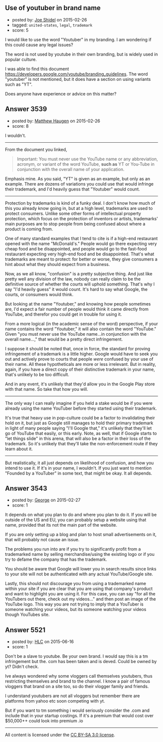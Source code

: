 ## Use of youtuber in brand name

- posted by: [Joe Shidel](https://stackexchange.com/users/3351742/joe-shidel) on 2015-02-26
- tagged: `united-states`, `legal`, `trademark`
- score: 5

I would like to use the word "Youtuber" in my branding.  I am wondering if this could cause any legal issues? 

The word is not used by youtube in their own branding, but is widely used in popular culture.

I was able to find this document https://developers.google.com/youtube/branding_guidelines.  The word "youtuber" is not mentioned, but it does have a section on using variants such as "YT".

Does anyone have experience or advice on this matter?  


## Answer 3539

- posted by: [Matthew Haugen](https://stackexchange.com/users/1325646/matthew-haugen) on 2015-02-26
- score: 8

I wouldn't.

<hr />

From the document you linked,

> Important: You must never use the YouTube name or any abbreviation, acronym, or variant of the word YouTube, **such as** YT or You-Tube in conjunction with the overall name of your application.

Emphasis mine. As you said, "YT" is given as an example, but only as an example. There are dozens of variations you could use that would infringe their trademark, and I'd heavily guess that "Youtuber" would count.

<hr />

Protection by trademarks is kind of a funky deal. I don't know how much of this you already know going in, but at a high level, trademarks are used to protect consumers. Unlike some other forms of intellectual property protection, which focus on the protection of inventors or artists, trademarks' main purposes are to stop people from being confused about where a product is coming from.

One of many standard examples that I tend to cite is if a high-end restaurant opened with the name "McDonald's." People would go there expecting very cheap food and be disappointed, and people would go to the fast-food restaurant expecting very high-end food and be disappointed. That's what trademarks are meant to protect: for better or worse, they give consumers a hint about what they should expect from a business.

Now, as we all know, "confusion" is a pretty subjective thing. And just like pretty well any division of the law, nobody can really claim to be the definitive source of whether the courts will uphold something. That's why I say "I'd heavily guess" it would count. It's hard to say what Google, the courts, or consumers would think.

But looking at the name "Youtuber," and knowing how people sometimes are, I'd expect a fair number of people would think it came directly from YouTube, and therefor you could get in trouble for using it.

From a more logical (in the academic sense of the word) perspective, if your name contains the word "Youtuber," it will also contain the word "YouTube." Given "you must never use the YouTube name...in conjunction with the overall name...," that would be a pretty direct infringement.

I suppose it should be noted that, once in force, the standard for proving infringement of a trademark is a little higher. Google would have to seek you out and actively prove to courts that people *were* confused by your use of their name. All these hypotheticals are more or less irrelevant. But in reality, again, if you have a direct copy of their distinctive trademark in your name, that's unlikely to be too difficult.

And in any event, it's unlikely that they'd allow you in the Google Play store with that name. So take that how you will.

<hr />

The only way I can really imagine if you held a stake would be if you were already using the name YouTuber before they started using their trademark.

It's true that heavy use in pop-culture could be a factor to invalidating their hold on it, but just as Google still manages to hold their primary trademark in light of many people saying "I'll Google that," it's unlikely that they'll let go of YouTube that easily, or this early. Note, as well, that if Google starts to "let things slide" in this arena, that will also be a factor in their loss of the trademark. So it's unlikely that they'll take the non-enforcement route if they learn about it.

<hr />

But realistically, it all just depends on likelihood of confusion, and how you intend to use it. If it's in your name, I wouldn't. If you just want to mention "Founded by a YouTuber" in some text, that might be okay. It all depends.


## Answer 3543

- posted by: [George](https://stackexchange.com/users/3516499/george) on 2015-02-27
- score: 1

It depends on what you plan to do and where you plan to do it.  If you will be outside of the US and EU, you can probably setup a website using that name, provided that its not the main part of the website.

If you are only setting up a blog and plan to host small advertisements on it, that will probably not cause an issue.

The problems you run into are if you try to significantly profit from a trademarked name by selling merchandise/using the existing logo or if you try to defame the company that has the trademark.

You should be aware that Google will lower you in search results since links to your site will not be authenticated with any actual YouTube/Google site.

Lastly, this should not discourage you from using a trademarked name within your site if you are clear that you are using that company's product and want to highlight you are using it.  For this case, you can say "for all the YouTubers out there, check out my videos..." and then post an image of the YouTube logo.  This way you are not trying to imply that a YouTuber is someone watching your videos, but its someone watching your videos though YouTubes site.


## Answer 5521

- posted by: [HLC](https://stackexchange.com/users/6237396/hlc) on 2015-06-16
- score: 1

Don't be a slave to youtube. Be your own brand. I would say this is a tm infringement but the. com has been taken and is deved. Could be owned by yt? Didn't check. 

Ive always wondered why some vloggers call themselves youtubers, thus restricting themselves and brand to the channel. I know a pair of famous vloggers that brand on a site too, so do their vlogger family and friends. 

I understand youtubers are not all vloggers but remember there are platforms from yahoo etc soon competing with yt.

But if you want to tm something i would seriously consider the .com and include that in your startup costings. If it's a  premium that would cost over $50,000++ could look into premium .io 



---

All content is licensed under the [CC BY-SA 3.0 license](https://creativecommons.org/licenses/by-sa/3.0/).
